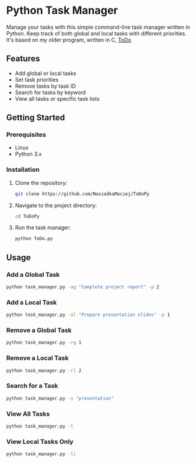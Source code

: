 # Python Task Manager

Manage your tasks with this simple command-line task manager written in Python. Keep track of both global and local tasks with different priorities. It's based on my older program, written in C, [ToDo](https://github.com/NasiadkaMaciej/ToDo)


## Features

- Add global or local tasks
- Set task priorities
- Remove tasks by task ID
- Search for tasks by keyword
- View all tasks or specific task lists

## Getting Started

### Prerequisites

- Linux
- Python 3.x

### Installation

1. Clone the repository:

    ```bash
    git clone https://github.com/NasiadkaMaciej/ToDoPy
    ```

2. Navigate to the project directory:

    ```bash
    cd ToDoPy
    ```

3. Run the task manager:

    ```bash
    python ToDo.py
    ```

## Usage

### Add a Global Task

```bash
python task_manager.py -ag "Complete project report" -p 2
```

### Add a Local Task

```bash
python task_manager.py -al "Prepare presentation slides" -p 1
```

### Remove a Global Task

```bash
python task_manager.py -rg 1
```

### Remove a Local Task

```bash
python task_manager.py -rl 2
```

### Search for a Task

```bash
python task_manager.py -s "presentation"
```

### View All Tasks

```bash
python task_manager.py -l
```

### View Local Tasks Only

```bash
python task_manager.py -ll
```